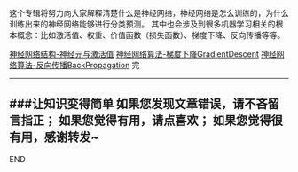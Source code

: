 这个专辑将努力向大家解释清楚什么是神经网络，神经网络是怎么训练的，为什么训练出来的神经网络能够进行分类预测。
其中也会涉及到很多机器学习相关的根本概念：比如激活值、权重、价值函数（损失函数）、梯度下降、反向传播等等。

[神经网络结构-神经元与激活值](https://www.jianshu.com/p/85cbfba3eb7b)
[神经网络算法-梯度下降GradientDescent](https://www.jianshu.com/p/af329c0de2a5)
[神经网络算法-反向传播BackPropagation](https://www.jianshu.com/p/4aad63472d1b)
完

---
###让知识变得简单
如果您发现文章错误，请不吝留言指正；
如果您觉得有用，请点喜欢；
如果您觉得很有用，感谢转发~
---
END